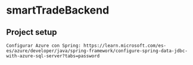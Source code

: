 # smartTradeBackend

## Project setup

    Configurar Azure con Spring: https://learn.microsoft.com/es-es/azure/developer/java/spring-framework/configure-spring-data-jdbc-with-azure-sql-server?tabs=password
